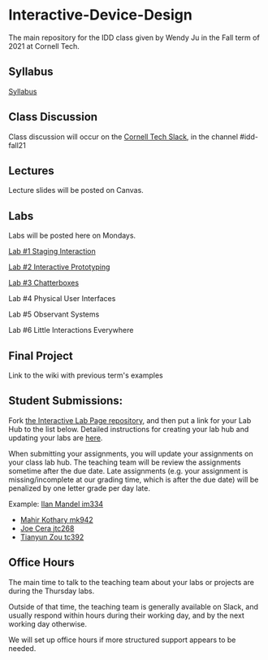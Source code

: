 # Interactive-Device-Design
The main repository for the IDD class given by Wendy Ju in the Fall term of 2021 at Cornell Tech.

## Syllabus
[Syllabus](https://canvas.cornell.edu/courses/33420/assignments/syllabus) 

## Class Discussion
Class discussion will occur on the [Cornell Tech Slack](https://cornelltech.slack.com), in the channel #idd-fall21

## Lectures
Lecture slides will be posted on Canvas.


## Labs
Labs will be posted here on Mondays.

[Lab #1 Staging Interaction](https://github.com/FAR-Lab/Interactive-Lab-Hub/blob/Fall2021/Lab%201/README.md)

[Lab #2 Interactive Prototyping](https://github.com/FAR-Lab/Interactive-Lab-Hub/blob/Fall2021/Lab%202/README.md)

[Lab #3 Chatterboxes](https://github.com/FAR-Lab/Interactive-Lab-Hub/tree/Fall2021/Lab%203/README.md)

Lab #4 Physical User Interfaces<!--[](https://github.com/FAR-Lab/Interactive-Lab-Hub/tree/Fall2021/Lab%204/README.md)-->

Lab #5 Observant Systems<!--[](https://github.com/FAR-Lab/Interactive-Lab-Hub/tree/Fall2021/Lab%205/README.md)-->

Lab #6 Little Interactions Everywhere<!--[](https://github.com/FAR-Lab/Interactive-Lab-Hub/tree/Fall2021/Lab%206/README.md)-->

## Final Project

Link to the wiki with previous term's examples











## Student Submissions:

Fork  [the Interactive Lab Page repository](https://github.com/FAR-Lab/Interactive-Lab-Hub), and then put a link for your Lab Hub to the list below. Detailed instructions for creating your lab hub and updating your labs are [here](https://github.com/FAR-Lab/Developing-and-Designing-Interactive-Devices/blob/2021Fall/readings/Submitting%20Labs.md).

When submitting your assignments, you will update your assignments on your class lab hub. The teaching team will be review the assignments sometime after the due date. Late assignments (e.g. your assignment is missing/incomplete at our grading time, which is after the due date) will be penalized by one letter grade per day late.



Example:  [Ilan Mandel im334](https://github.com/imandel/Interactive-Lab-Hub)


* [Mahir Kothary mk942](https://github.com/mahirk/Interactive-Lab-Hub)
* [Joe Cera jtc268](https://github.com/jtc268/Interactive-Lab-Hub)
* [Tianyun Zou tc392](https://github.com/TianyunZ/Interactive-Lab-Hub)





## Office Hours 

The main time to talk to the teaching team about your labs or projects are during the Thursday labs. 

Outside of that time, the teaching team is generally available on Slack, and usually respond within hours during their working day, and by the next working day otherwise. 

We will set up office hours if more structured support appears to be needed.
